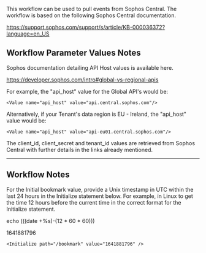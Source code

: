 This workflow can be used to pull events from Sophos Central.
The workflow is based on the following Sophos Central documentation.

https://support.sophos.com/support/s/article/KB-000036372?language=en_US

## Workflow Parameter Values Notes
Sophos documentation detailing API Host values is available here.

https://developer.sophos.com/intro#global-vs-regional-apis

For example, the "api_host" value for the Global API's would be:
 ```
 <Value name="api_host" value="api.central.sophos.com"/>
```
Alternatively, if your Tenant's data region is EU - Ireland, the "api_host" value would be:
```
<Value name="api_host" value="api-eu01.central.sophos.com"/>
```
The client_id, client_secret and tenant_id values are retrieved from Sophos Central with further details in the links already mentioned.

-----------------------------------------------------------------

## Workflow Notes
For the Initial bookmark value, provide a Unix timestamp in UTC within the last 24 hours in the Initialize statement below.
For example, in Linux to get the time 12 hours before the current time in the correct format for the Initialize statement.

echo $(($(date +%s)-(12 * 60 * 60)))

1641881796
```
<Initialize path="/bookmark" value="1641881796" />
```
